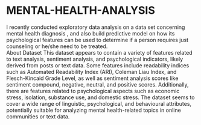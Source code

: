 # MENTAL-HEALTH-ANALYSIS
I recently conducted exploratory data analysis on a data set concerning  mental health diagnosis , and also build predictive model on how its psychological features can be used to determine if a person requires just counseling or he/she need to be treated.  
About Dataset
This dataset appears to contain a variety of features related to text analysis, sentiment analysis, and psychological indicators, likely derived from posts or text data. Some features include readability indices such as Automated Readability Index (ARI), Coleman Liau Index, and Flesch-Kincaid Grade Level, as well as sentiment analysis scores like sentiment compound, negative, neutral, and positive scores. Additionally, there are features related to psychological aspects such as economic stress, isolation, substance use, and domestic stress. The dataset seems to cover a wide range of linguistic, psychological, and behavioural attributes, potentially suitable for analyzing mental health-related topics in online communities or text data.
